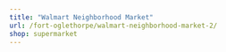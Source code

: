 ```yaml
---
title: "Walmart Neighborhood Market"
url: /fort-oglethorpe/walmart-neighborhood-market-2/
shop: supermarket
---
```

